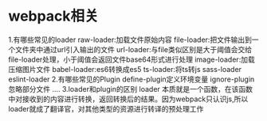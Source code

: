 # webpack相关

1.有哪些常见的loader
    raw-loader:加载文件原始内容
    file-loader:把文件输出到一个文件夹中通过url引入输出的文件
    url-loader:与file类似区别是大于阈值会交给file-loader处理，小于阈值会返回文件base64形式进行处理
    image-loader:加载压缩图片文件
    babel-loader:es6转换成es5
    ts-loader:将ts转js
    sass-loader
    eslint-loader
2.有哪些常见的Plugin
    define-plugin定义环境变量
    ignore-plugin忽略部分文件
    ....
3.loader和plugin的区别
    loader 本质就是一个函数，在该函数中对接收到的内容进行转换，返回转换后的结果。因为webpack只认识js,所以loader就成了翻译官，对其他类型的资源进行转译的预处理工作